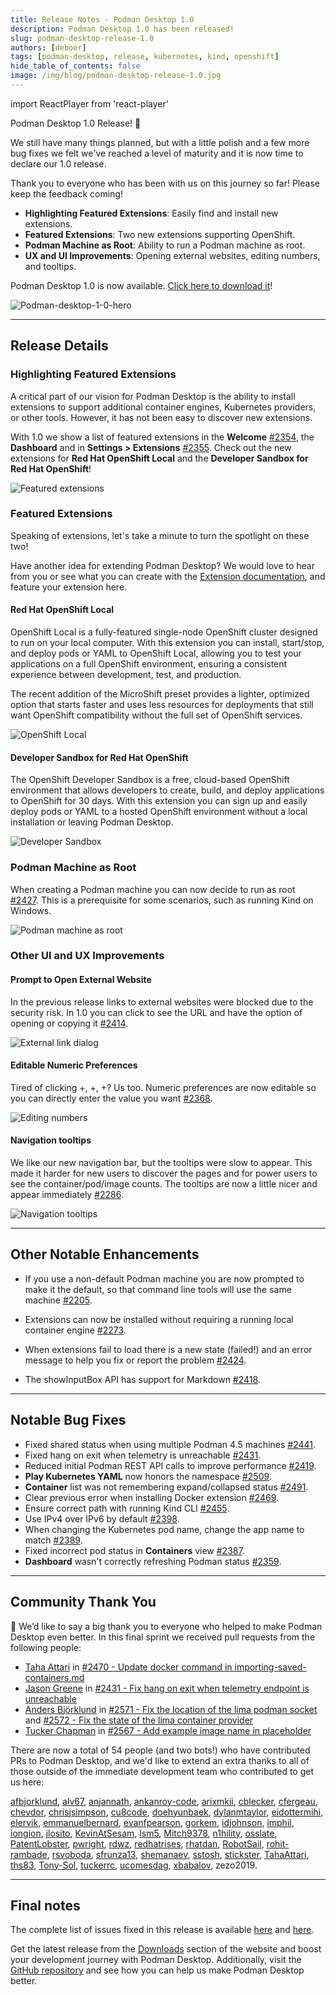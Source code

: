```yaml
---
title: Release Notes - Podman Desktop 1.0
description: Podman Desktop 1.0 has been released!
slug: podman-desktop-release-1.0
authors: [deboer]
tags: [podman-desktop, release, kubernetes, kind, openshift]
hide_table_of_contents: false
image: /img/blog/podman-desktop-release-1.0.jpg
---
```


import ReactPlayer from 'react-player'

Podman Desktop 1.0 Release! 🎉

We still have many things planned, but with a little polish and a few more bug fixes we
felt we've reached a level of maturity and it is now time to declare our 1.0 release.

Thank you to everyone who has been with us on this journey so far! Please keep the
feedback coming!

<!--Main Features-->

- **Highlighting Featured Extensions**: Easily find and install new extensions.
- **Featured Extensions**: Two new extensions supporting OpenShift.
- **Podman Machine as Root**: Ability to run a Podman machine as root.
- **UX and UI Improvements**: Opening external websites, editing numbers, and tooltips.

Podman Desktop 1.0 is now available. [Click here to download it](/downloads)!

![Podman-desktop-1-0-hero](img/podman-desktop-release-1.0/podman-desktop-release-1.0.jpg)

<!--truncate-->

---

## Release Details

### Highlighting Featured Extensions

A critical part of our vision for Podman Desktop is the ability to install extensions to
support additional container engines, Kubernetes providers, or other tools. However, it
has not been easy to discover new extensions.

With 1.0 we show a list of featured extensions in the **Welcome**
[#2354](https://github.com/containers/podman-desktop/pull/2354), the **Dashboard** and in
**<icon icon="fa-solid fa-cog" size="lg" /> Settings > Extensions**
[#2355](https://github.com/containers/podman-desktop/pull/2355). Check out the new
extensions for **Red Hat OpenShift Local** and the **Developer Sandbox for Red Hat OpenShift**!

![Featured extensions](img/podman-desktop-release-1.0/featured-extensions.png)

### Featured Extensions

Speaking of extensions, let's take a minute to turn the spotlight on these two!

Have another idea for extending Podman Desktop? We would love to hear from you or see
what you can create with the [Extension documentation](/docs/extensions),
and feature your extension here.

#### Red Hat OpenShift Local

OpenShift Local is a fully-featured single-node OpenShift cluster designed to run on your local computer.
With this extension you can install, start/stop, and deploy pods or YAML to OpenShift Local,
allowing you to test your applications on a full OpenShift environment, ensuring a consistent
experience between development, test, and production.

The recent addition of the MicroShift preset provides a lighter, optimized option that
starts faster and uses less resources for deployments that still want OpenShift compatibility
without the full set of OpenShift services.

![OpenShift Local](img/podman-desktop-release-1.0/openshift-local.png)

#### Developer Sandbox for Red Hat OpenShift

The OpenShift Developer Sandbox is a free, cloud-based OpenShift environment that allows developers to
create, build, and deploy applications to OpenShift for 30 days. With this extension you can sign up
and easily deploy pods or YAML to a hosted OpenShift environment without a local installation or
leaving Podman Desktop.

![Developer Sandbox](img/podman-desktop-release-1.0/sandbox.png)

### Podman Machine as Root

When creating a Podman machine you can now decide to run as root [#2427](https://github.com/containers/podman-desktop/pull/2427). This is a prerequisite for some scenarios, such as running Kind on Windows.

![Podman machine as root](img/podman-desktop-release-1.0/podman-root.png)

### Other UI and UX Improvements

#### Prompt to Open External Website

In the previous release links to external websites were blocked due to the security risk.
In 1.0 you can click to see the URL and have the option of opening or copying it
[#2414](https://github.com/containers/podman-desktop/pull/2414).

![External link dialog](img/podman-desktop-release-1.0/external-link.png)

#### Editable Numeric Preferences

Tired of clicking +, +, +? Us too. Numeric preferences are now editable so
you can directly enter the value you want
[#2368](https://github.com/containers/podman-desktop/pull/2368).

![Editing numbers](img/podman-desktop-release-1.0/edit-number.png)

#### Navigation tooltips

We like our new navigation bar, but the tooltips were slow to appear. This made it harder for new
users to discover the pages and for power users to see the container/pod/image counts. The
tooltips are now a little nicer and appear immediately
[#2286](https://github.com/containers/podman-desktop/pull/2286).

![Navigation tooltips](img/podman-desktop-release-1.0/nav-tooltips.png)

---

## Other Notable Enhancements

- If you use a non-default Podman machine you are now prompted to make it the default, so
  that command line tools will use the same machine [#2205](https://github.com/containers/podman-desktop/pull/2205).

- Extensions can now be installed without requiring a running local container engine
  [#2273](https://github.com/containers/podman-desktop/pull/2273).

- When extensions fail to load there is a new state (failed!) and an error message
  to help you fix or report the problem [#2424](https://github.com/containers/podman-desktop/pull/2424).

- The showInputBox API has support for Markdown [#2418](https://github.com/containers/podman-desktop/pull/2418).

---

## Notable Bug Fixes

- Fixed shared status when using multiple Podman 4.5 machines [#2441](https://github.com/containers/podman-desktop/pull/2441).
- Fixed hang on exit when telemetry is unreachable [#2431](https://github.com/containers/podman-desktop/pull/2431).
- Reduced initial Podman REST API calls to improve performance [#2419](https://github.com/containers/podman-desktop/pull/2419).
- **Play Kubernetes YAML** now honors the namespace [#2509](https://github.com/containers/podman-desktop/pull/2509).
- **Container** list was not remembering expand/collapsed status [#2491](https://github.com/containers/podman-desktop/pull/2491).
- Clear previous error when installing Docker extension [#2469](https://github.com/containers/podman-desktop/pull/2469).
- Ensure correct path with running Kind CLI [#2455](https://github.com/containers/podman-desktop/pull/2455).
- Use IPv4 over IPv6 by default [#2398](https://github.com/containers/podman-desktop/pull/2398).
- When changing the Kubernetes pod name, change the app name to match [#2389](https://github.com/containers/podman-desktop/pull/2389).
- Fixed incorrect pod status in **Containers** view [#2387](https://github.com/containers/podman-desktop/pull/2387).
- **Dashboard** wasn't correctly refreshing Podman status [#2359](https://github.com/containers/podman-desktop/pull/2359).

---

## Community Thank You

🎉 We’d like to say a big thank you to everyone who helped to make Podman Desktop even better. In this final
sprint we received pull requests from the following people:

- [Taha Attari](https://github.com/TahaAttari) in [#2470 - Update docker command in importing-saved-containers.md](https://github.com/containers/podman-desktop/pull/2470)
- [Jason Greene](https://github.com/n1hility) in [#2431 - Fix hang on exit when telemetry endpoint is unreachable](https://github.com/containers/podman-desktop/pull/2431)
- [Anders Björklund](https://github.com/afbjorklund) in [#2571 - Fix the location of the lima podman socket](https://github.com/containers/podman-desktop/pull/2571) and [#2572 - Fix the state of the lima container provider](https://github.com/containers/podman-desktop/pull/2572)
- [Tucker Chapman](https://github.com/tuckerrc) in [#2567 - Add example image name in placeholder](https://github.com/containers/podman-desktop/pull/2567)

There are now a total of 54 people (and two bots!) who have contributed PRs to Podman Desktop, and we'd
like to extend an extra thanks to all of those outside of the immediate development team who contributed
to get us here:

[afbjorklund](https://github.com/afbjorklund),
[alv67](https://github.com/alv67),
[anjannath](https://github.com/anjannath),
[ankanroy-code](https://github.com/ankanroy-code),
[arixmkii](https://github.com/arixmkii),
[cblecker](https://github.com/cblecker),
[cfergeau](https://github.com/cfergeau),
[chevdor](https://github.com/chevdor),
[chrisjsimpson](https://github.com/chrisjsimpson),
[cu8code](https://github.com/cu8code),
[doehyunbaek](https://github.com/doehyunbaek),
[dylanmtaylor](https://github.com/dylanmtaylor),
[eidottermihi](https://github.com/eidottermihi),
[elervik](https://github.com/elervik),
[emmanuelbernard](https://github.com/emmanuelbernard),
[evanfpearson](https://github.com/evanfpearson),
[gorkem](https://github.com/gorkem),
[idjohnson](https://github.com/idjohnson),
[imphil](https://github.com/imphil),
[iongion](https://github.com/iongion),
[jlosito](https://github.com/jlosito),
[KevinAtSesam](https://github.com/KevinAtSesam),
[lsm5](https://github.com/lsm5),
[Mitch9378](https://github.com/Mitch9378),
[n1hility](https://github.com/n1hility),
[osslate](https://github.com/osslate),
[PatentLobster](https://github.com/PatentLobster),
[pwright](https://github.com/pwright),
[rdwz](https://github.com/rdwz),
[redhatrises](https://github.com/redhatrises),
[rhatdan](https://github.com/rhatdan),
[RobotSail](https://github.com/RobotSail),
[rohit-rambade](https://github.com/rohit-rambade),
[rsvoboda](https://github.com/rsvoboda),
[sfrunza13](https://github.com/sfrunza13),
[shemanaev](https://github.com/shemanaev),
[sstosh](https://github.com/sstosh),
[stickster](https://github.com/stickster),
[TahaAttari](https://github.com/TahaAttari),
[ths83](https://github.com/ths83),
[Tony-Sol](https://github.com/Tony-Sol),
[tuckerrc](https://github.com/tuckerrc),
[ucomesdag](https://github.com/ucomesdag),
[xbabalov](https://github.com/xbabalov),
zezo2019.

---

## Final notes

The complete list of issues fixed in this release is available [here](https://github.com/containers/podman-desktop/issues?q=is%3Aclosed+milestone%3A1.0.0) and [here](https://github.com/containers/podman-desktop/issues?q=is%3Aclosed+milestone%3A1.0.1).

Get the latest release from the [Downloads](/downloads) section of the website and boost your development journey with Podman Desktop. Additionally, visit the [GitHub repository](https://github.com/containers/podman-desktop) and see how you can help us make Podman Desktop better.
